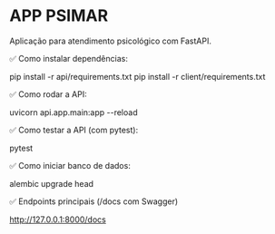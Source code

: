 # APP PSIMAR
Aplicação para atendimento psicológico com FastAPI.

✅ Como instalar dependências:

pip install -r api/requirements.txt
pip install -r client/requirements.txt

✅ Como rodar a API:

uvicorn api.app.main:app --reload

✅ Como testar a API (com pytest):

pytest

✅ Como iniciar banco de dados:

alembic upgrade head

✅ Endpoints principais (/docs com Swagger)

http://127.0.0.1:8000/docs